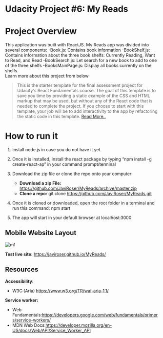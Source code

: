 # Udacity Project #6: My Reads
# Project Overview
This application was built with ReactJS. My Reads app was divided into several components:
-Book.js: Contains book information
-BookShelf.js: Contains information about the three book shelfs: Currently Reading, Want to Read, and Read
-BookSearch.js: Let search for a new book to add to one of the three shelfs 
-BooksMainPage.js: Display all books currently on the shelfs.  
Learn more about this project from below
>This is the starter template for the final assessment project for Udacity's React Fundamentals course. The goal of this template is to save you time by providing a static example of the CSS and HTML markup that may be used, but without any of the React code that is needed to complete the project. If you choose to start with this template, your job will be to add interactivity to the app by refactoring the static code in this template. 
[Read More..]( https://github.com/udacity/reactnd-project-myreads-starter)
# How to run it 
1. Install node.js in case you do not have it yet. 
2. Once it is installed, install the react package by typing “npm install -g create-react-ap” in your command prompt/terminal
3. Download the zip file or clone the repo onto your computer:
	-  **Download a zip File:** https://github.com/JaviRoser/MyReads/archive/master.zip
	-  **Clone a repo:**  git clone https://github.com/JaviRoser/MyReads.git

4. Once it is cloned or downloaded, open the root folder in a terminal and run this command: npm start
5. The app will start in your default browser at localhost:3000
   
## Mobile Website Layout

![m1](https://user-images.githubusercontent.com/25829140/44590199-8e531300-a788-11e8-91db-2054c5448239.JPG)

**Test live site:** https://javiroser.github.io/MyReads/

## Resources

**Accessibility:**

- W3C:(Aria) https://www.w3.org/TR/wai-aria-1.1/

**Service worker:**

- Web Fundamentals:https://developers.google.com/web/fundamentals/primers/service-workers/
- MDN Web Docs:https://developer.mozilla.org/en-US/docs/Web/API/Service_Worker_API










